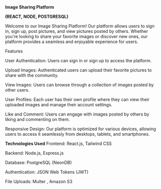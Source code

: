 **Image Sharing Platform**

**(REACT, NODE, POSTGRESQL)**

Welcome to our Image Sharing Platform! Our platform allows users to sign in, sign up, post pictures, and view pictures posted by others. Whether you're looking to share your favorite images or discover new ones, our platform provides a seamless and enjoyable experience for users.

Features

User Authentication: Users can sign in or sign up to access the platform.

Upload Images: Authenticated users can upload their favorite pictures to share with the community.

View Images: Users can browse through a collection of images posted by other users.

User Profiles: Each user has their own profile where they can view their uploaded images and manage their account settings.

Like and Comment: Users can engage with images posted by others by liking and commenting on them.

Responsive Design: Our platform is optimized for various devices, allowing users to access it seamlessly from desktops, tablets, and smartphones.


**Technologies Used**
Frontend: React.js, Tailwind CSS

Backend: Node.js, Express.js

Database: PostgreSQL (NeonDB)

Authentication: JSON Web Tokens (JWT)

File Uploads: Multer , Amazon S3 

